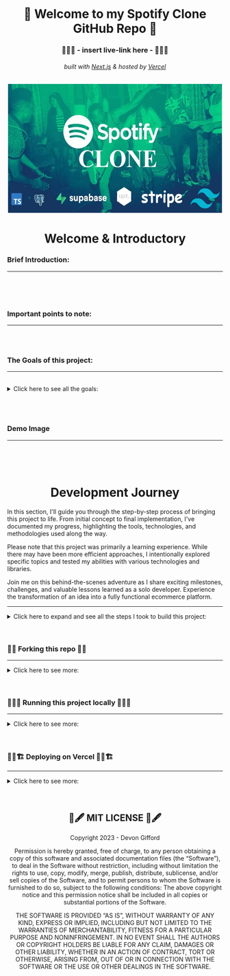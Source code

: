 <!-- Introduction Text -->
<div align="center">
    <h1>👋 Welcome to my Spotify Clone GitHub Repo 👋 </h1>
    <h3> 🎯🎯🎯 - insert live-link here -  🎯🎯🎯 </h3>
        <h6>
            built with <a href="https://nextjs.org">Next.js</a> &
            hosted by <a href="https://vercel.com/">Vercel</a> 
        </h6>
</div>

<!-- Logo -->
<p align='center'>
    <img src="public/assets/github-read-me/SpotifyClone.webp" alt="Demo" title="DemoImage" width="500" height="300">
</p>



<!-- Tech Used in this Project
<p align='center'>
    <a href="https://skillicons.dev">
        <img src="https://skillicons.dev/icons?i=ts,tailwind,nextjs,vercel,github,vscode" />
    </a>
</p>
<hr> -->




<h1 align='center'> Welcome & Introductory </h1>








### Brief Introduction:
<!-- -------------------------------------------------------------------------- -->
<hr/>



<!-- Welcome to my Ecommerce Project Repository, a portfolio project of mine!

This project serves as a personal learning experience, allowing me to test my abilities in seeing a project through from start to finish. Rather than replicating existing stores, the focus is on developing robust business logic and integrating various technologies.

My goal was to fully immerse myself in building an ecommerce application, exploring different topics and honing my implementation and integration skills. While efficiency could have been prioritized, the main objective was to gain comprehensive knowledge. -->
<br><br><br/>











### Important points to note:
<!-- -------------------------------------------------------------------------- -->
<hr>



<!-- <li> The project places less emphasis on creating visually stunning designs. Instead, it prioritizes building and refining business logic, implementing functionality, and exploring diverse technologies.
<br><br>
<li> The user interface and design maintain a minimalistic and functional approach, allowing a greater focus on learning and development.
<br><br>
<li> This project doesn't aim to create a real store with actual products. Instead, the focus is on building business logic and refining development skills, simulating real-world scenarios and mirroring professional work environments.
<br><br>
You can see all tickets created & closed here  :   <a href="https://github.com/DevonGifford/Ecommerce_Showcase/issues?q=is%3Aissue+is%3Aclosed">Closed Tickets ✅</a> -->

<br><br/>












### The Goals of this project:
<!-- -------------------------------------------------------------------------- -->
<hr>

<br>


<!-- Small container -->
<details>
<summary> Click here to see all the goals: </summary>
<br/>

<div>
    <ul>
        <li> 1
        <li> 2
        <li> 3
        <li> 4
        <li> 5
        <li> 6
        <li> 7
        <li> 8
        <li> 9
        <li> 10
    </ul> 
</div>

<!-- CLOSING DIV -->
</details>
<br/><br/><br/>





### Demo Image
<!-- -------------------------------------------------------------------------- -->
<hr>

<!-- Demo Image 🎯🎯🎯 -->
<!-- <p align='center'>
    <img src="public/assets/PortfolioDemoDevon.png" alt="Demo" title="DemoImage" width="650" height="650">
</p> -->

<br><br><br>











<!-- -------------------------------------------------------------------------- -->

<h1 align='center'> Development Journey</h1>

<!-- -------------------------------------------------------------------------- -->

In this section, I'll guide you through the step-by-step process of bringing this project to life. From initial concept to final implementation, I've documented my progress, highlighting the tools, technologies, and methodologies used along the way.

Please note that this project was primarily a learning experience. While there may have been more efficient approaches, I intentionally explored specific topics and tested my abilities with various technologies and libraries.

Join me on this behind-the-scenes adventure as I share exciting milestones, challenges, and valuable lessons learned as a solo developer. Experience the transformation of an idea into a fully functional ecommerce platform.
<br>
<hr>

<!-- DEV JOURNEY CONTAINER OPEN -->
<details>
<summary>  Click here to expand and see all the steps I took to build this project: </summary>

<br/>
<br/>


## 1. Scaffolding the Project 
<hr>
<!-- SECTION container open -->
<details>
<summary> Click here to see more: </summary>
<br>

test test test test test test test test test test test test test test test test test test test test test test test test test test test test test test test test test test test test test test test test 

<!-- SECTION container closed -->
</details>
<br/><br/>



<!-- DEV JOURNEY CONTAINER CLOSED -->
</details>
<br/><br/>
















### 🍴🔱 Forking this repo 🍴🔱
---------------------------------------------------

<!-- SECTION container open -->
<details>
<summary> Click here to see more: </summary>
<br>
    Yes, you are welcome to fork this repo. <br>
    However, please give all proper credit by linking back to me
    <br>
    <h5> You could also give me a star if you like this project 😉⭐ </h5> 
<!-- CLOSED -->
</details>
<br/><br/>




### 🏃‍♂️💨 Running this project locally 🏃‍♂️💨
---------------------------------------------------

<!-- SECTION container open -->
<details>
<summary> Click here to see more: </summary>
<br>

System Requirements:
<ul>
<li>Node.js 16.8 or later.
<li>macOS, Windows (including WSL), and Linux are supported.
</ul>
<br>

First, Install dependencies
```bash
npm install
```
<br>

Second, run the development server:

```bash
npm run dev
```
<br>

Third, Open up <code>localhost:3000</code> to view your application. <br>
Open [http://localhost:3000](http://localhost:3000) with your browser to see the result.

<ul>
<li>You can start editing the page by modifying `pages/index.tsx`. The page auto-updates as you edit the file.
<li>[API routes](https://nextjs.org/docs/api-routes/introduction) can be accessed on [http://localhost:3000/api/hello](http://localhost:3000/api/hello). This endpoint can be edited in `pages/api/hello.ts`.
<li>The `pages/api` directory is mapped to `/api/*`. Files in this directory are treated as [API routes](https://nextjs.org/docs/api-routes/introduction) instead of React pages.
<li>This project uses [`next/font`](https://nextjs.org/docs/basic-features/font-optimization) to automatically optimize and load Inter, a custom Google Font.
</ul>

<!-- CLOSED -->
</details>
<br/><br/>




### 👷‍♂️🏗 Deploying on Vercel 👷‍♂️🏗 
---------------------------------------------------

<!-- SECTION container open -->
<details>
<summary> Click here to see more: </summary>
<br>

The easiest way to deploy your Next.js app is to use the [Vercel Platform](https://vercel.com/new?utm_medium=default-template&filter=next.js&utm_source=create-next-app&utm_campaign=create-next-app-readme) from the creators of Next.js.

Check out our [Next.js deployment documentation](https://nextjs.org/docs/deployment) for more details.

This is a [Next.js](https://nextjs.org/) project bootstrapped with [`create-next-app`](https://github.com/vercel/next.js/tree/canary/packages/create-next-app).
<br>
<br>
<br>

<!-- DEV JOURNEY CONTAINER CLOSED -->
</details>
<br/><br/>





<h2 align='center'>📃🖋 MIT LICENSE 📃🖋</h2>
<!-- ------------------------------------------------------------------ -->

<p align='center'>
Copyright 2023 - Devon Gifford
</p>
<p align='center'>
Permission is hereby granted, free of charge, to any person obtaining a copy of this software and associated documentation files (the “Software”), to deal in the Software without restriction, including without limitation the rights to use, copy, modify, merge, publish, distribute, sublicense, and/or sell copies of the Software, and to permit persons to whom the Software is furnished to do so, subject to the following conditions:
The above copyright notice and this permission notice shall be included in all copies or substantial portions of the Software.
</p>
<p align='center'>
THE SOFTWARE IS PROVIDED “AS IS”, WITHOUT WARRANTY OF ANY KIND, EXPRESS OR IMPLIED, INCLUDING BUT NOT LIMITED TO THE WARRANTIES OF MERCHANTABILITY, FITNESS FOR A PARTICULAR PURPOSE AND NONINFRINGEMENT. IN NO EVENT SHALL THE AUTHORS OR COPYRIGHT HOLDERS BE LIABLE FOR ANY CLAIM, DAMAGES OR OTHER LIABILITY, WHETHER IN AN ACTION OF CONTRACT, TORT OR OTHERWISE, ARISING FROM, OUT OF OR IN CONNECTION WITH THE SOFTWARE OR THE USE OR OTHER DEALINGS IN THE SOFTWARE.
</p>